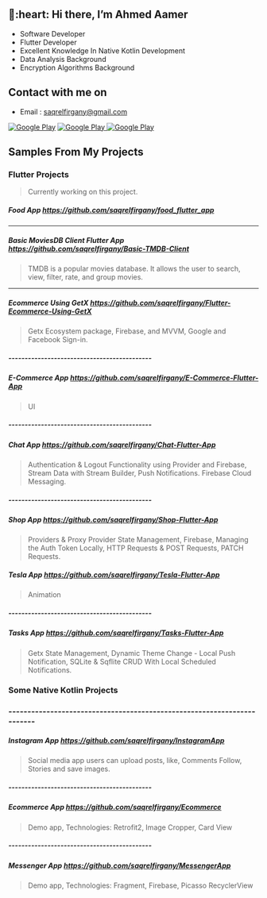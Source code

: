 <h2>👋:heart: Hi there, I’m Ahmed Aamer  </h2>

- Software Developer
- Flutter Developer
- Excellent Knowledge In Native Kotlin Development
- Data Analysis Background
- Encryption Algorithms Background

<h2> Contact with me on </h2>

- Email : saqrelfirgany@gmail.com

<p>
<a href="http://Wa.me/201025592065" target="_blank">
<img alt="Google Play" src="https://img.shields.io/badge/whatsapp%20bussines-128C7E.svg?style=for-the-badge&logo=whatsapp&logoColor=white" /></a> 
<a href="https://www.facebook.com/SaqrElFirgany/" target="_blank">
<img alt="Google Play" src="https://img.shields.io/badge/Facebook-4267B2.svg?style=for-the-badge&logo=facebook&logoColor=white" />
</a> <a href="https://www.linkedin.com/in/sa2r-elfirgany/" target="_blank">
<img alt="Google Play" src="https://img.shields.io/badge/linkedin-0077b5.svg?style=for-the-badge&logo=linkedin&logoColor=white" /></a>
<p>

<h2> Samples From My Projects </h2>

### Flutter Projects

> Currently working on this project.

##### Food App https://github.com/saqrelfirgany/food_flutter_app

<hr>

##### Basic MoviesDB Client Flutter App https://github.com/saqrelfirgany/Basic-TMDB-Client
> TMDB is a popular movies database. It allows the user to search, view, filter, rate, and group movies.

<hr>

##### Ecommerce Using GetX  https://github.com/saqrelfirgany/Flutter-Ecommerce-Using-GetX
> Getx Ecosystem package, Firebase, and MVVM, Google and Facebook Sign-in.

##### --------------------------------------------
##### E-Commerce App  https://github.com/saqrelfirgany/E-Commerce-Flutter-App
> UI

##### --------------------------------------------
##### Chat App  https://github.com/saqrelfirgany/Chat-Flutter-App
> Authentication & Logout Functionality using Provider and Firebase, Stream Data with Stream Builder, Push Notifications. Firebase Cloud Messaging.

##### --------------------------------------------
##### Shop App  https://github.com/saqrelfirgany/Shop-Flutter-App
> Providers & Proxy Provider State Management, Firebase, Managing the Auth Token Locally, HTTP Requests & POST Requests, PATCH Requests.

##### Tesla App  https://github.com/saqrelfirgany/Tesla-Flutter-App
> Animation

##### --------------------------------------------
##### Tasks App  https://github.com/saqrelfirgany/Tasks-Flutter-App
> Getx State Management, Dynamic Theme Change - Local Push Notification, SQLite & Sqflite CRUD With Local Scheduled Notifications.


### Some Native Kotlin Projects
### ------------------------------------------------------------------------
##### Instagram App  https://github.com/saqrelfirgany/InstagramApp
> Social media app users can upload posts, like, Comments Follow, Stories and save images.

##### --------------------------------------------
##### Ecommerce App  https://github.com/saqrelfirgany/Ecommerce
> Demo app, Technologies: Retrofit2, Image Cropper, Card View

##### --------------------------------------------
##### Messenger App  https://github.com/saqrelfirgany/MessengerApp
> Demo app, Technologies: Fragment, Firebase, Picasso RecyclerView

